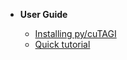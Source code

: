 - **User Guide**
  
  - [Installing py/cuTAGI](guide/install.md)
  - [Quick tutorial](guide/quick-tutorial.md)
